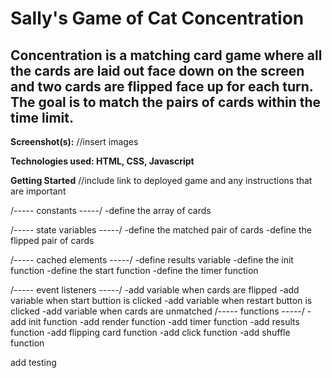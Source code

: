 # Sally's Game of Cat Concentration 
## Concentration is a matching card game where all the cards are laid out face down on the screen and two cards are flipped face up for each turn. The goal is to match the pairs of cards within the time limit.


**Screenshot(s):**
//insert images


**Technologies used: HTML, CSS, Javascript**


**Getting Started**
//include link to deployed game and any instructions that are important

/----- constants -----/
-define the array of cards

/----- state variables -----/
-define the matched pair of cards
-define the flipped pair of cards

/----- cached elements -----/
-define results variable
-define the init function
-define the start function
-define the timer function


/----- event listeners -----/
-add variable when cards are flipped
-add variable when start buttion is clicked
-add variable when restart button is clicked
-add variable when cards are unmatched
/----- functions -----/
-add init function
-add render function
-add timer function
-add results function
-add flipping card function
-add click function
-add shuffle function

add testing
